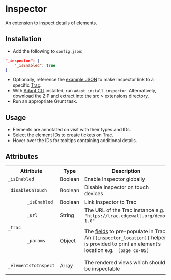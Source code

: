 # Inspector

An extension to inspect details of elements.

## Installation

* Add the following to `config.json`:
```json
"_inspector": {
	"_isEnabled": true
}
```
* Optionally, reference the [example JSON](example.json) to make Inspector link to a specific [Trac](https://trac.edgewall.org).
* With [Adapt CLI](https://github.com/adaptlearning/adapt-cli) installed, run `adapt install inspector`. Alternatively, download the ZIP and extract into the src > extensions directory.
* Run an appropriate Grunt task.

## Usage

* Elements are annotated on visit with their types and IDs.
* Select the element IDs to create tickets on Trac.
* Hover over the IDs for tooltips containing additional details.

## Attributes

<table>
	<tr>
		<th colspan="2">Attribute<br></th>
		<th>Type</th>
		<th>Description</th>
		<th>Default</th>
	</tr>
	<tr>
		<td colspan="2"><code>_isEnabled</code></td>
		<td>Boolean</td>
		<td>Enable Inspector globally</td>
		<td><code>false</code></td>
	</tr>
	<tr>
		<td colspan="2"><code>_disableOnTouch</code></td>
		<td>Boolean</td>
		<td>Disable Inspector on touch devices</td>
		<td><code>true</code></td>
	</tr>
	<tr>
		<td rowspan="3"><code>_trac</code></td>
		<td><code>_isEnabled</code></td>
		<td>Boolean</td>
		<td>Link Inspector to Trac</td>
		<td><code>false</code></td>
	</tr>
	<tr>
		<td><code>_url</code></td>
		<td>String</td>
		<td>The URL of the Trac instance e.g. <code>"https://trac.edgewall.org/demo-1.0"</code></td>
		<td><code>""</code></td>
	</tr>
	<tr>
		<td><code>_params</code></td>
		<td>Object</td>
		<td>The <a href="https://trac.edgewall.org/demo-1.0/wiki/TracTickets#PresetValuesforNewTickets" target="_blank">fields</a> to pre-populate in Trac. An <code>{{inspector_location}}</code> helper is provided to print an element’s location e.g. <code> (page co-05)</code></td>
		<td><code>{ "summary": "{{_id}}{{#if displayTitle}} {{{displayTitle}}}{{/if}}{{inspector_location}}" }</code></td>
	</tr>
	<tr>
		<td colspan="2"><code>_elementsToInspect</code></td>
		<td>Array</td>
		<td>The rendered views which should be inspectable</td>
		<td><code>[ "menu", "menuItem", "page", "article", "block", "component" ]</code></td>
	</tr>
</table>
